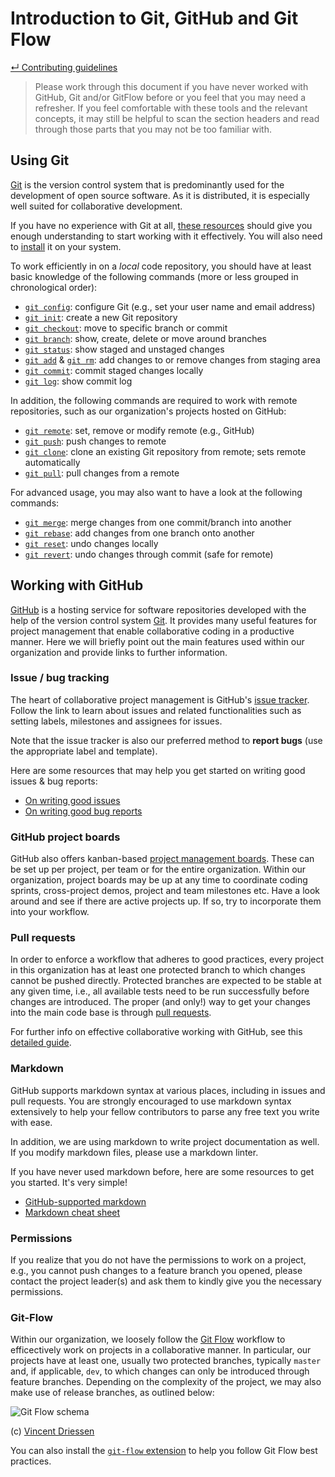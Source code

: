 # Introduction to Git, GitHub and Git Flow

[&#8629; Contributing guidelines][contributing-guidelines]

> Please work through this document if you have never worked with GitHub, Git
> and/or GitFlow before or you feel that you may need a refresher. If you feel
> comfortable with these tools and the relevant concepts, it may still be
> helpful to scan the section headers and read  through those parts that you
> may not be too familiar with.

## Using Git

[Git][git] is the version control system that is predominantly used for the
development of open source software. As it is distributed, it is especially
well suited for collaborative development.

If you have no experience with Git at all, [these resources][git-learn]
should give you enough understanding to start working with it effectively. You
will also need to [install][git-install] it on your system.

To work efficiently in on a _local_ code repository, you should have at least
basic knowledge of the following commands (more or less grouped in
chronological order):

- [`git config`][git-config]: configure Git (e.g., set your user name and email
  address)
- [`git init`][git-init]: create a new Git repository
- [`git checkout`][git-checkout]: move to specific branch or commit
- [`git branch`][git-branch]: show, create, delete or move around branches
- [`git status`][git-status]: show staged and unstaged changes
- [`git add`][git-add] & [`git rm`][git-rm]: add changes to or remove changes
  from staging area
- [`git commit`][git-commit]: commit staged changes locally
- [`git log`][git-log]: show commit log

In addition, the following commands are required to work with remote
repositories, such as our organization's projects hosted on GitHub:

- [`git remote`][git-remote]: set, remove or modify remote (e.g., GitHub)
- [`git push`][git-push]: push changes to remote
- [`git clone`][git-clone]: clone an existing Git repository from remote;
  sets remote automatically
- [`git pull`][git-pull]: pull changes from a remote

For advanced usage, you may also want to have a look at the following
commands:

- [`git merge`][git-merge]: merge changes from one commit/branch into another
- [`git rebase`][git-rebase]: add changes from one branch onto another
- [`git reset`][git-reset]: undo changes locally
- [`git revert`][git-revert]: undo changes through commit (safe for remote)

## Working with GitHub

[GitHub][github] is a hosting service for software repositories developed with
the help of the version control system [Git][git]. It provides many useful
features for project management that enable collaborative coding in a
productive manner. Here we will briefly point out the main features used
within our organization and provide links to further information.

### Issue / bug tracking

The heart of collaborative project management is GitHub's
[issue tracker][github-issues]. Follow the link to learn about issues and
related functionalities such as setting labels, milestones and assignees for
issues.

Note that the issue tracker is also our preferred method to **report bugs**
(use the appropriate label and template).

Here are some resources that may help you get started on writing good issues
& bug reports:

- [On writing good issues][good-issues]
- [On writing good bug reports][good-bug-reports]

### GitHub project boards

GitHub also offers kanban-based [project management boards][github-boards].
These can be set up per project, per team or for the entire organization.
Within our organization, project boards may be up at any time to coordinate
coding sprints, cross-project demos, project and team milestones etc. Have a
look around and see if there are active projects up. If so, try to incorporate
them into your workflow.

### Pull requests

In order to enforce a workflow that adheres to good practices, every project
in this organization has at least one protected branch to which changes cannot
be pushed directly. Protected branches are expected to be stable at any given
time, i.e., all available tests need to be run successfully before changes are
introduced. The proper (and only!) way to get your changes into the main code
base is through [pull requests][github-pr].

For further info on effective collaborative working with GitHub, see this
[detailed guide][github-collab].

### Markdown

GitHub supports markdown syntax at various places, including in issues and
pull requests. You are strongly encouraged to use markdown syntax extensively
to help your fellow contributors to parse any free text you write with ease.

In addition, we are using markdown to write project documentation as well. If
you modify markdown files, please use a markdown linter.

If you have never used markdown before, here are some resources to get you
started. It's very simple!

- [GitHub-supported markdown][github-md]
- [Markdown cheat sheet][github-md-cheat]

### Permissions

If you realize that you do not have the permissions to work on a project,
e.g., you cannot push changes to a feature branch you opened, please contact
the project leader(s) and ask them to kindly give you the necessary
permissions.

### Git-Flow

Within our organization, we loosely follow the [Git Flow][git-flow] workflow
to efficectively work on projects in a collaborative manner. In particular,
our projects have at least one, usually two protected branches, typically
`master` and, if applicable, `dev`, to which changes can only be introduced
through feature branches. Depending on the complexity of the project, we may
also make use of release branches, as outlined below:

![Git Flow schema][git-flow-schema]

(c) [Vincent Driessen][git-flow]

You can also install the [`git-flow` extension][git-flow-extension] to help you
follow Git Flow best practices.

[contributing-guidelines]: contributing_guidelines.md
[git]: <https://git-scm.com/>
[git-add]: <https://git-scm.com/docs/git-add>
[git-branch]: <https://git-scm.com/docs/git-branch>
[git-checkout]: <https://git-scm.com/docs/git-checkout>
[git-clone]: <https://git-scm.com/docs/git-clone>
[git-commit]: <https://git-scm.com/docs/git-commit>
[git-config]: <https://git-scm.com/docs/git-config>
[git-flow]: <https://nvie.com/posts/a-successful-git-branching-model/>
[git-flow-extension]: <https://github.com/nvie/gitflow>
[git-flow-schema]: <https://nvie.com/img/git-model@2x.png>
[git-init]: <https://git-scm.com/docs/git-init>
[git-install]: <https://git-scm.com/book/en/v2/Getting-Started-Installing-Git>
[git-learn]: <https://try.github.io/>
[git-log]: <https://git-scm.com/docs/git-log>
[git-remote]: <https://git-scm.com/docs/git-remote>
[git-merge]: <https://git-scm.com/docs/git-merge>
[git-push]: <https://git-scm.com/docs/git-push>
[git-pull]: <https://git-scm.com/docs/git-pull>
[git-rebase]: <https://git-scm.com/docs/git-rebase>
[git-reset]: <https://git-scm.com/docs/git-reset>
[git-revert]: <https://git-scm.com/docs/git-revert>
[git-rm]: <https://git-scm.com/docs/git-rm>
[git-status]: <https://git-scm.com/docs/git-status>
[github]: <https://github.com>
[github-md-cheat]: <https://guides.github.com/pdfs/markdown-cheatsheet-online.pdf>
[github-boards]: <https://help.github.com/en/github/managing-your-work-on-github/about-project-boards>
[github-collab]: <https://help.github.com/en/github/collaborating-with-issues-and-pull-requests>
[github-issues]: <https://guides.github.com/features/issues/>
[github-md]: <https://guides.github.com/features/mastering-markdown/>
[github-pr]: <https://help.github.com/en/github/collaborating-with-issues-and-pull-requests/about-pull-requests>
[good-issues]: <https://medium.com/nyc-planning-digital/writing-a-proper-github-issue-97427d62a20f>
[good-bug-reports]: <http://testthewebforward.org/docs/bugs.html>
